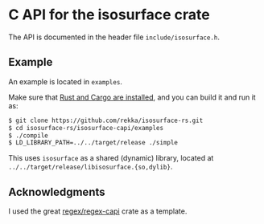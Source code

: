 # C API for the isosurface crate

The API is documented in the header file `include/isosurface.h`.

## Example

An example is located in `examples`.

Make sure that [Rust and Cargo are
installed](https://www.rust-lang.org/en-US/install.html), and you can
build it and run it as:

```bash
$ git clone https://github.com/rekka/isosurface-rs.git
$ cd isosurface-rs/isosurface-capi/examples
$ ./compile
$ LD_LIBRARY_PATH=../../target/release ./simple
```

This uses `isosurface` as a shared (dynamic) library, located at
`../../target/release/libisosurface.{so,dylib}`.

## Acknowledgments

I used the great
[regex/regex-capi](https://github.com/rust-lang/regex/tree/master/regex-capi)
crate as a template.

